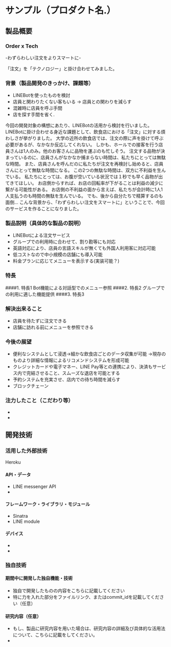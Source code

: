 # サンプル（プロダクト名.）
## 製品概要
### Order x Tech

-わずらわしい注文をよりスマートに-

「注文」を「テクノロジー」と掛け合わせてみました。

### 背景（製品開発のきっかけ、課題等）
* LINEBotを使ったものを検討
* 店員と関わりたくない客もいる → 店員との関わりを減らす
* 混雑時に店員を呼ぶ手間
* 店を探す手間を省く.

今回の開発対象の構想にあたり、LINEBotの活用から検討を行いました。
LINEBotに掛け合わせる身近な課題として、飲食店における「注文」に対する煩わしさが挙がりました。
大学の近所の飲食店では、注文の際に声を掛けて呼ぶ必要があるが、なかなか反応してくれない。
しかも、ホールでの接客を行う店員さんは1人のみ。他のお客さんに品物を運ぶのも忙しそう。
注文する品物が決まっているのに、店員さんがなかなか捕まらない時間は、私たちにとっては無駄な時間。
また、店員さんを呼んだのに私たちが注文を再検討し始めると、店員さんにとって無駄な時間になる。
この2つの無駄な時間は、双方に不利益を生んでいる。
私たちにとっては、お腹が空いている状況では１秒でも早く品物が出てきてほしい。
お店側からすれば、お店の回転率が下がることは利益の減少に繋がる可能性がある。
お店側の不利益の面から言えば、私たちが会計時に1人1人支払うのも時間の無駄を生んでいる。
でも、後から自分たちで精算するのも面倒…
こんな背景から、「わずらわしい注文をスマートに」ということで、今回のサービスを作ることになりました。

### 製品説明（具体的な製品の説明）
* LINEBotによる注文サービス
* グループでの利用時に合わせて、割り勘等にも対応
* 英語対応により、店員の言語スキルが無くても外国人利用客に対応可能
* 低コストなので中小規模の店舗にも導入可能
* 料金プランに応じてメニューを表示する(実装可能？)
### 特長

####1. 特長1
Bot機能による対話型でのメニュー参照
####2. 特長2
グループでの利用に適した機能提供
####3. 特長3

### 解決出来ること
* 店員を待たずに注文できる
* 店舗に訪れる前にメニューを参照できる
### 今後の展望
* 便利なシステムとして浸透→細かな飲食店ごとのデータ収集が可能
→現存のものより詳細な情報によるリコメンドシステムを形成可能
* クレジットカードや電子マネー、LINE Pay等との連携により、決済もサービス内で完結させること、スムーズな退店を可能とする
* 予約システムを充実させ、店内での待ち時間を減らす
* ブロックチェーン

### 注力したこと（こだわり等）
* 
* 

## 開発技術
### 活用した外部技術
Heroku
#### API・データ
* LINE messenger API
* 

#### フレームワーク・ライブラリ・モジュール
* Sinatra
* LINE module

#### デバイス
* 
* 

### 独自技術
#### 期間中に開発した独自機能・技術
* 独自で開発したものの内容をこちらに記載してください
* 特に力を入れた部分をファイルリンク、またはcommit_idを記載してください（任意）

#### 研究内容（任意）
* もし、製品に研究内容を用いた場合は、研究内容の詳細及び具体的な活用法について、こちらに記載をしてください。
* 
